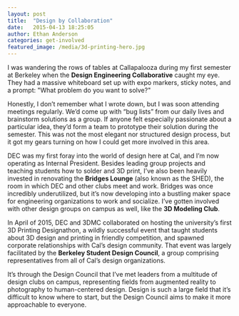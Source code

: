 ```yaml
---
layout: post
title:  "Design by Collaboration"
date:   2015-04-13 18:25:05
author: Ethan Anderson
categories: get-involved
featured_image: /media/3d-printing-hero.jpg
---
```


I was wandering the rows of tables at Callapalooza during my first semester at Berkeley when the **Design Engineering Collaborative** caught my eye. They had a massive whiteboard set up with expo markers, sticky notes, and a prompt: "What problem do you want to solve?" 

Honestly, I don’t remember what I wrote down, but I was soon attending meetings regularly. We’d come up with “bug lists” from our daily lives and brainstorm solutions as a group. If anyone felt especially passionate about a particular idea, they’d form a team to prototype their solution during the semester. This was not the most elegant nor structured design process, but it got my gears turning on how I could get more involved in this area.

DEC was my first foray into the world of design here at Cal, and I’m now operating as Internal President. Besides leading group projects and teaching students how to solder and 3D print, I’ve also been heavily invested in renovating the **Bridges Lounge** (also known as the SHED), the room in which DEC and other clubs meet and work. Bridges was once incredibly underutilized, but it’s now developing into a bustling maker space for engineering organizations to work and socialize. I’ve gotten involved with other design groups on campus as well, like the **3D Modeling Club**. 

In April of 2015, DEC and 3DMC collaborated on hosting the university’s first 3D Printing Designathon, a wildly successful event that taught students about 3D design and printing in friendly competition, and spawned corporate relationships with Cal’s design community. That event was largely facilitated by the **Berkeley Student Design Council**, a group comprising representatives from all of Cal’s design organizations. 

It’s through the Design Council that I’ve met leaders from a multitude of design clubs on campus, representing fields from augmented reality to photography to human-centered design. Design is such a large field that it’s difficult to know where to start, but the Design Council aims to make it more approachable to everyone.